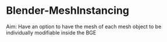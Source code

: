 Blender-MeshInstancing
======================

Aim: Have an option to have the mesh of each mesh object to be individually modifiable inside the BGE
